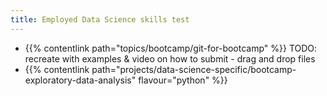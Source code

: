 ```yaml
---
title: Employed Data Science skills test
---
```


- {{% contentlink path="topics/bootcamp/git-for-bootcamp" %}} TODO:  recreate with examples & video on how to submit - drag and drop files
- {{% contentlink path="projects/data-science-specific/bootcamp-exploratory-data-analysis" flavour="python" %}}